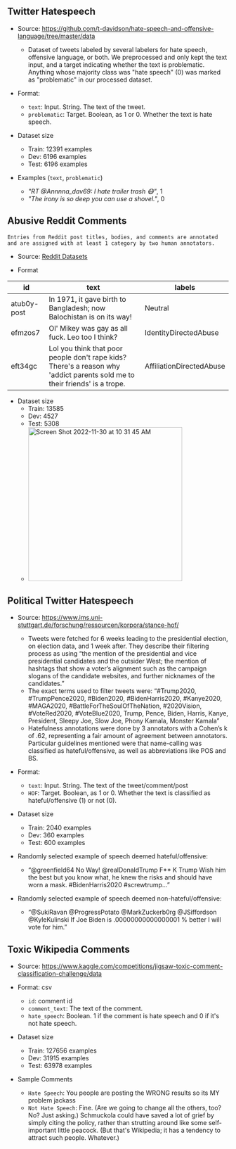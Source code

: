 ## Twitter Hatespeech
* Source: https://github.com/t-davidson/hate-speech-and-offensive-language/tree/master/data
  * Dataset of tweets labeled by several labelers for hate speech, offensive language, or both. We preprocessed and only kept the text input, and a target indicating whether the text is problematic. Anything whose majority class was "hate speech" (0) was marked as "problematic" in our processed dataset.

* Format:
  * `text`: Input. String. The text of the tweet.
  * `problematic`: Target. Boolean, as 1 or 0. Whether the text is hate speech.

* Dataset size
  * Train: 12391 examples
  * Dev: 6196 examples
  * Test: 6196 examples

* Examples (`text`, `problematic`)
  * *"RT @Annnna_dav69: I hate trailer trash &#128567;"*, 1
  * *"The irony is so deep you can use a shovel."*, 0

## Abusive Reddit Comments

`Entries from Reddit post titles, bodies, and comments are annotated and are assigned with at least 1 category by two human annotators.`

* Source: [Reddit Datasets](https://zenodo.org/record/4881008#.Y4S1XexBy3K )

* Format 


| id      | text |labels |
| ----------- | ----------- |----------- |
| atub0y-post      |In 1971, it gave birth to Bangladesh; now Balochistan is on its way!      |Neutral       |
| efmzos7   | Ol' Mikey was gay as all fuck. Leo too I think?        |IdentityDirectedAbuse       |
| eft34gc   | Lol you think that poor people don't rape kids? There's a reason why 'addict parents sold me to their friends' is a trope.        |AffiliationDirectedAbuse       |


* Dataset size
  * Train: 13585
  * Dev: 4527
  * Test: 5308
  * <img width="350" alt="Screen Shot 2022-11-30 at 10 31 45 AM" src="https://user-images.githubusercontent.com/104866320/204693384-43d52be0-a557-4be8-80da-5bab6e3068fe.png">

## Political Twitter Hatespeech

* Source: https://www.ims.uni-stuttgart.de/forschung/ressourcen/korpora/stance-hof/

  * Tweets were fetched for 6 weeks leading to the presidential election, on election data, and 1 week after. They describe their filtering process as using “the mention of the presidential and vice presidential candidates and the outsider West; the mention of hashtags that show a voter’s alignment such as the campaign slogans of the candidate websites, and further nicknames of the candidates.”
  * The exact terms used to filter tweets were: “#Trump2020, #TrumpPence2020, #Biden2020, #BidenHarris2020, #Kanye2020, #MAGA2020, #BattleForTheSoulOfTheNation, #2020Vision, #VoteRed2020, #VoteBlue2020, Trump, Pence, Biden, Harris, Kanye, President, Sleepy Joe, Slow Joe, Phony Kamala, Monster Kamala”
  * Hatefulness annotations were done by 3 annotators with a Cohen’s k of .62, representing a fair amount of agreement between annotators. Particular guidelines mentioned were that name-calling was classified as hateful/offensive, as well as abbreviations like POS and BS.

* Format: 
  * `text`: Input. String. The text of the tweet/comment/post
  * `HOF`: Target. Boolean, as 1 or 0. Whether the text is classified as hateful/offensive (1) or not (0).

* Dataset size
  * Train: 2040 examples
  * Dev: 360 examples
  * Test: 600 examples
* Randomly selected example of speech deemed hateful/offensive:
  * “@greenfield64 No Way!   @realDonaldTrump   F** K Trump  Wish him the best but you know what, he knew the risks and should have worn a mask.  #BidenHarris2020 #screwtrump…”
* Randomly selected example of speech deemed non-hateful/offensive:
  * “@SukiRavan @ProgressPotato @MarkZuckerb0rg @JSiffordson @KyleKulinski If Joe Biden is .00000000000000001 % better I will vote for him.”

## Toxic Wikipedia Comments
* Source: https://www.kaggle.com/competitions/jigsaw-toxic-comment-classification-challenge/data

* Format: csv
   * `id`: comment id 
   * `comment_text`: The text of the comment.
   * `hate_speech`: Boolean. 1 if the comment is hate speech and 0 if it's not hate speech.

* Dataset size
  * Train: 127656 examples
  * Dev: 31915 examples
  * Test: 63978 examples

* Sample Comments
  * `Hate Speech`: You people are posting the WRONG results so its MY problem jackass
  * `Not Hate Speech`: Fine. (Are we going to change all the others, too? No? Just asking.) Schmuckola could have saved a lot of grief by simply citing the policy, rather than strutting around like some self-important little peacock. (But that's Wikipedia; it has a tendency to attract such people. Whatever.)
